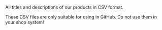 All titles and descriptions of our products in CSV format.

These CSV files are only suitable for using in GitHub. Do not use them in your shop system!
